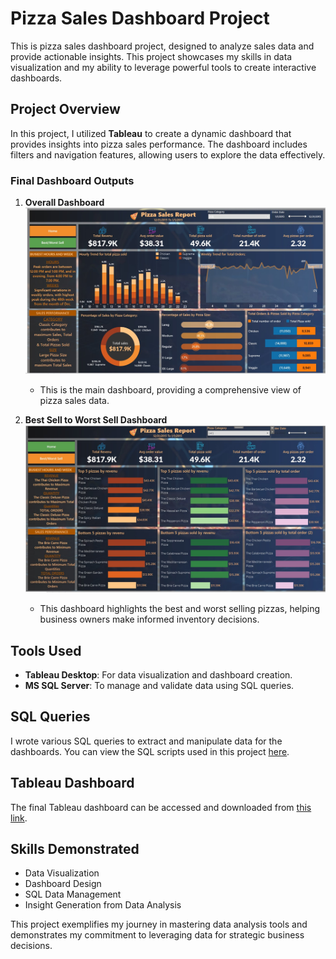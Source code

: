 # Pizza Sales Dashboard Project

This is pizza sales dashboard project, designed to analyze sales data and provide actionable insights. This project showcases my skills in data visualization and my ability to leverage powerful tools to create interactive dashboards.

## Project Overview

In this project, I utilized **Tableau** to create a dynamic dashboard that provides insights into pizza sales performance. The dashboard includes filters and navigation features, allowing users to explore the data effectively. 

### Final Dashboard Outputs

1. **Overall Dashboard**
   ![Overall Dashboard](https://github.com/YonInsights/Pizza_Sell/blob/main/Pizza%20Sell.jpg)
   
   - This is the main dashboard, providing a comprehensive view of pizza sales data.

2. **Best Sell to Worst Sell Dashboard**
   ![Best Sell to Worst Sell Dashboard](https://github.com/YonInsights/Pizza_Sell/blob/main/Best%20Sell%20to%20Worest%20sell.jpg)

   - This dashboard highlights the best and worst selling pizzas, helping business owners make informed inventory decisions.

## Tools Used

- **Tableau Desktop**: For data visualization and dashboard creation.
- **MS SQL Server**: To manage and validate data using SQL queries.

## SQL Queries

I wrote various SQL queries to extract and manipulate data for the dashboards. You can view the SQL scripts used in this project [here](https://github.com/YonInsights/Pizza_Sell/blob/main/pizza%20sell.sql).

## Tableau Dashboard

The final Tableau dashboard can be accessed and downloaded from [this link](https://github.com/YonInsights/Pizza_Sell/blob/main/pizza%20sell.twb).

## Skills Demonstrated

- Data Visualization
- Dashboard Design
- SQL Data Management
- Insight Generation from Data Analysis

This project exemplifies my journey in mastering data analysis tools and demonstrates my commitment to leveraging data for strategic business decisions. 
